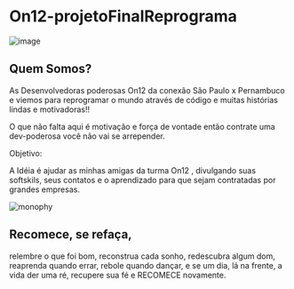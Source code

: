 # On12-projetoFinalReprograma
![image](https://user-images.githubusercontent.com/66445871/132947507-466edd3a-02bc-426d-ac23-9f84d846f3d3.png)

## Quem Somos?

As Desenvolvedoras poderosas On12 da conexão São Paulo x Pernambuco  e viemos para reprogramar o mundo através de código e muitas histórias lindas e motivadoras!!

O que não falta aqui é motivação e força de vontade então contrate uma dev-poderosa você não vai se arrepender.

Objetivo:

A Idéia é ajudar as minhas amigas da turma On12 , divulgando suas softskils, seus contatos e o aprendizado para que sejam contratadas por grandes empresas.

![monophy](https://user-images.githubusercontent.com/66445871/132948479-b243916d-9fbf-4f84-aec2-07e21374f8e7.gif)

## Recomece, se refaça,
relembre o que foi bom,
reconstrua cada sonho,
redescubra algum dom,
reaprenda quando errar,
rebole quando dançar,
e se um dia, lá na frente,
a vida der uma ré,
recupere sua fé
e RECOMECE novamente.

